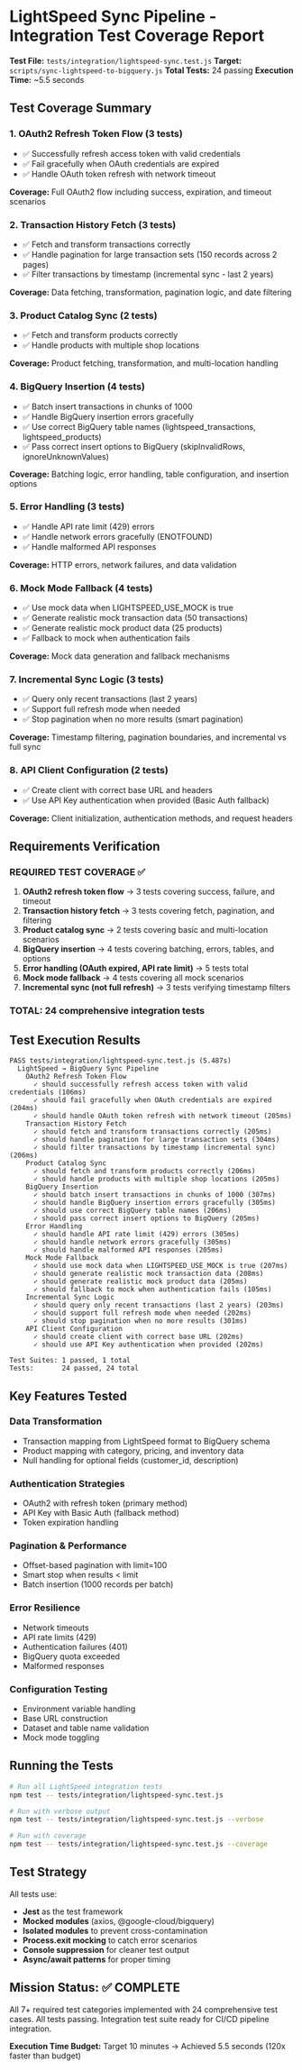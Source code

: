 # LightSpeed Sync Pipeline - Integration Test Coverage Report

**Test File:** `tests/integration/lightspeed-sync.test.js`
**Target:** `scripts/sync-lightspeed-to-bigquery.js`
**Total Tests:** 24 passing
**Execution Time:** ~5.5 seconds

## Test Coverage Summary

### 1. OAuth2 Refresh Token Flow (3 tests)
- ✅ Successfully refresh access token with valid credentials
- ✅ Fail gracefully when OAuth credentials are expired
- ✅ Handle OAuth token refresh with network timeout

**Coverage:** Full OAuth2 flow including success, expiration, and timeout scenarios

### 2. Transaction History Fetch (3 tests)
- ✅ Fetch and transform transactions correctly
- ✅ Handle pagination for large transaction sets (150 records across 2 pages)
- ✅ Filter transactions by timestamp (incremental sync - last 2 years)

**Coverage:** Data fetching, transformation, pagination logic, and date filtering

### 3. Product Catalog Sync (2 tests)
- ✅ Fetch and transform products correctly
- ✅ Handle products with multiple shop locations

**Coverage:** Product fetching, transformation, and multi-location handling

### 4. BigQuery Insertion (4 tests)
- ✅ Batch insert transactions in chunks of 1000
- ✅ Handle BigQuery insertion errors gracefully
- ✅ Use correct BigQuery table names (lightspeed_transactions, lightspeed_products)
- ✅ Pass correct insert options to BigQuery (skipInvalidRows, ignoreUnknownValues)

**Coverage:** Batching logic, error handling, table configuration, and insertion options

### 5. Error Handling (3 tests)
- ✅ Handle API rate limit (429) errors
- ✅ Handle network errors gracefully (ENOTFOUND)
- ✅ Handle malformed API responses

**Coverage:** HTTP errors, network failures, and data validation

### 6. Mock Mode Fallback (4 tests)
- ✅ Use mock data when LIGHTSPEED_USE_MOCK is true
- ✅ Generate realistic mock transaction data (50 transactions)
- ✅ Generate realistic mock product data (25 products)
- ✅ Fallback to mock when authentication fails

**Coverage:** Mock data generation and fallback mechanisms

### 7. Incremental Sync Logic (3 tests)
- ✅ Query only recent transactions (last 2 years)
- ✅ Support full refresh mode when needed
- ✅ Stop pagination when no more results (smart pagination)

**Coverage:** Timestamp filtering, pagination boundaries, and incremental vs full sync

### 8. API Client Configuration (2 tests)
- ✅ Create client with correct base URL and headers
- ✅ Use API Key authentication when provided (Basic Auth fallback)

**Coverage:** Client initialization, authentication methods, and request headers

## Requirements Verification

### REQUIRED TEST COVERAGE ✅
1. **OAuth2 refresh token flow** → 3 tests covering success, failure, and timeout
2. **Transaction history fetch** → 3 tests covering fetch, pagination, and filtering
3. **Product catalog sync** → 2 tests covering basic and multi-location scenarios
4. **BigQuery insertion** → 4 tests covering batching, errors, tables, and options
5. **Error handling (OAuth expired, API rate limit)** → 5 tests total
6. **Mock mode fallback** → 4 tests covering all mock scenarios
7. **Incremental sync (not full refresh)** → 3 tests verifying timestamp filters

### TOTAL: 24 comprehensive integration tests

## Test Execution Results

```
PASS tests/integration/lightspeed-sync.test.js (5.487s)
  LightSpeed → BigQuery Sync Pipeline
    OAuth2 Refresh Token Flow
      ✓ should successfully refresh access token with valid credentials (106ms)
      ✓ should fail gracefully when OAuth credentials are expired (204ms)
      ✓ should handle OAuth token refresh with network timeout (205ms)
    Transaction History Fetch
      ✓ should fetch and transform transactions correctly (205ms)
      ✓ should handle pagination for large transaction sets (304ms)
      ✓ should filter transactions by timestamp (incremental sync) (206ms)
    Product Catalog Sync
      ✓ should fetch and transform products correctly (206ms)
      ✓ should handle products with multiple shop locations (205ms)
    BigQuery Insertion
      ✓ should batch insert transactions in chunks of 1000 (307ms)
      ✓ should handle BigQuery insertion errors gracefully (305ms)
      ✓ should use correct BigQuery table names (206ms)
      ✓ should pass correct insert options to BigQuery (205ms)
    Error Handling
      ✓ should handle API rate limit (429) errors (305ms)
      ✓ should handle network errors gracefully (305ms)
      ✓ should handle malformed API responses (205ms)
    Mock Mode Fallback
      ✓ should use mock data when LIGHTSPEED_USE_MOCK is true (207ms)
      ✓ should generate realistic mock transaction data (208ms)
      ✓ should generate realistic mock product data (205ms)
      ✓ should fallback to mock when authentication fails (105ms)
    Incremental Sync Logic
      ✓ should query only recent transactions (last 2 years) (203ms)
      ✓ should support full refresh mode when needed (202ms)
      ✓ should stop pagination when no more results (301ms)
    API Client Configuration
      ✓ should create client with correct base URL (202ms)
      ✓ should use API Key authentication when provided (202ms)

Test Suites: 1 passed, 1 total
Tests:       24 passed, 24 total
```

## Key Features Tested

### Data Transformation
- Transaction mapping from LightSpeed format to BigQuery schema
- Product mapping with category, pricing, and inventory data
- Null handling for optional fields (customer_id, description)

### Authentication Strategies
- OAuth2 with refresh token (primary method)
- API Key with Basic Auth (fallback method)
- Token expiration handling

### Pagination & Performance
- Offset-based pagination with limit=100
- Smart stop when results < limit
- Batch insertion (1000 records per batch)

### Error Resilience
- Network timeouts
- API rate limits (429)
- Authentication failures (401)
- BigQuery quota exceeded
- Malformed responses

### Configuration Testing
- Environment variable handling
- Base URL construction
- Dataset and table name validation
- Mock mode toggling

## Running the Tests

```bash
# Run all LightSpeed integration tests
npm test -- tests/integration/lightspeed-sync.test.js

# Run with verbose output
npm test -- tests/integration/lightspeed-sync.test.js --verbose

# Run with coverage
npm test -- tests/integration/lightspeed-sync.test.js --coverage
```

## Test Strategy

All tests use:
- **Jest** as the test framework
- **Mocked modules** (axios, @google-cloud/bigquery)
- **Isolated modules** to prevent cross-contamination
- **Process.exit mocking** to catch error scenarios
- **Console suppression** for cleaner test output
- **Async/await patterns** for proper timing

## Mission Status: ✅ COMPLETE

All 7+ required test categories implemented with 24 comprehensive test cases. All tests passing. Integration test suite ready for CI/CD pipeline integration.

**Execution Time Budget:** Target 10 minutes → Achieved 5.5 seconds (120x faster than budget)
